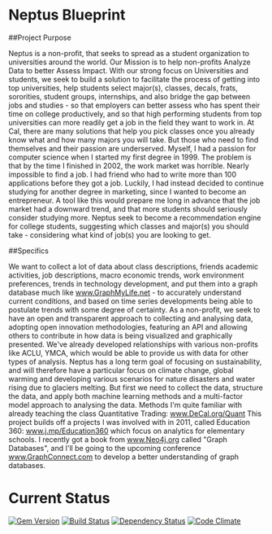 Neptus Blueprint
================

##Project Purpose

Neptus is a non-profit, that seeks to spread as a student organization to universities around the world. Our Mission is to help non-profits Analyze Data to better Assess Impact. With our strong focus on Universities and students, we seek to build a solution to facilitate the process of getting into top universities, help students select major(s), classes, decals, frats, sororities, student groups, internships, and also bridge the gap between jobs and studies - so that employers can better assess who has spent their time on college productively, and so that high performing students from top universities can more readily get a job in the field they want to work in. At Cal, there are many solutions that help you pick classes once you already know what and how many majors you will take. But those who need to find themselves and their passion are underserved. Myself, I had a passion for computer science when I started my first degree in 1999. The problem is that by the time I finished in 2002, the work market was horrible. Nearly impossible to find a job. I had friend who had to write more than 100 applications before they got a job. Luckily, I had instead decided to continue studying for another degree in marketing, since I wanted to become an entrepreneur. A tool like this would prepare me long in advance that the job market had a downward trend, and that more students should seriously consider studying more. Neptus seek to become a recommendation engine for college students, suggesting which classes and major(s) you should take - considering what kind of job(s) you are looking to get.



##Specifics

We want to collect a lot of data about class descriptions, friends academic activities, job descriptions, macro economic trends, work environment preferences, trends in technology development, and put them into a graph database much like www.GraphMyLife.net - to accurately understand current conditions, and based on time series developments being able to postulate trends with some degree of certainty. As a non-profit, we seek to have an open and transparent approach to collecting and analysing data, adopting open innovation methodologies, featuring an API and allowing others to contribute in how data is being visualized and graphically presented. We've already developed relationships with various non-profits like ACLU, YMCA, which would be able to provide us with data for other types of analysis. Neptus has a long term goal of focusing on sustainability, and will therefore have a particular focus on climate change, global warming and developing various scenarios for nature disasters and water rising due to glaciers melting. But first we need to collect the data, structure the data, and apply both machine learning methods and a multi-factor model approach to analysing the data. Methods I'm quite familiar with already teaching the class Quantitative Trading: www.DeCal.org/Quant This project builds off a projects I was involved with in 2011, called Education 360: www.j.mp/Education360 which focus on analytics for elementary schools. I recently got a book from www.Neo4j.org called "Graph Databases", and I'll be going to the upcoming conference www.GraphConnect.com to develop a better understanding of graph databases.


# Current Status

[![Gem Version][GV img]][Gem Version]
[![Build Status][BS img]][Build Status]
[![Dependency Status][DS img]][Dependency Status]
[![Code Climate][CC img]][Code Climate]

[Gem Version]: https://rubygems.org/gems/neptus-blueprint
[Build Status]: https://travis-ci.org/geraldpgreen/neptus-blueprint
[Dependency Status]: https://gemnasium.com/geraldpgreen/neptus-blueprint
[Code Climate]: https://codeclimate.com/github/geraldpgreen/neptus-blueprint
[Coverage Status]: https://coveralls.io/r/geraldpgreen/neptus-blueprint

[GV img]: https://badge.fury.io/rb/boolean_class.png
[BS img]: https://travis-ci.org/elgalu/boolean_class.png
[DS img]: https://gemnasium.com/elgalu/boolean_class.png
[CC img]: https://codeclimate.com/github/elgalu/boolean_class.png
[CS img]: https://coveralls.io/repos/elgalu/boolean_class/badge.png?branch=master
